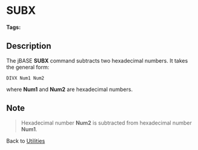 # SUBX

<PageHeader />

**Tags:**
<badge text='subtracting hexadecimal numbers' vertical='middle' />

## Description

The jBASE **SUBX** command subtracts two hexadecimal numbers. It takes the general form:

```
DIVX Num1 Num2
```

where **Num1** and **Num2** are hexadecimal numbers.

## Note

> Hexadecimal number **Num2** is subtracted from hexadecimal number **Num1**.

Back to [Utilities](./../utilities)
